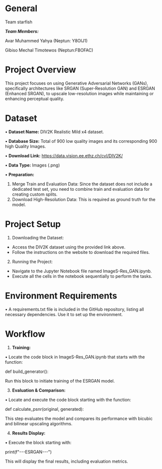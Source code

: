 # **General**
Team starfish

_**Team Members:**_

Avar Muhammed Yahya 	    (Neptun: Y8OIJ1)

Gibiso Mechal Timotewos	  (Neptun:FBOFAC)

# **Project Overview**
This project focuses on using Generative Adversarial Networks (GANs), specifically architectures like SRGAN (Super-Resolution GAN) and ESRGAN (Enhanced SRGAN), to upscale low-resolution images while maintaining or enhancing perceptual quality.
# **Dataset**
•	**Dataset Name:** DIV2K Realistic Mild x4 dataset.

•	**Database Size:** Total of 900 low quality images and its corresponding 900 high Quality Images.

•	**Download Link:** https://data.vision.ee.ethz.ch/cvl/DIV2K/

•	**Data Type:** Images (.png)

•	**Preparation:**

1. Merge Train and Evaluation Data: Since the dataset does not include a dedicated test set, you need to combine train and evaluation data for creating custom splits.
3. Download High-Resolution Data: This is required as ground truth for the model.
# **Project Setup**
1.	Downloading the Dataset:
+ Access the DIV2K dataset using the provided link above.
+ Follow the instructions on the website to download the required files.
2.	Running the Project:
+ Navigate to the Jupyter Notebook file named ImageS-Res_GAN.ipynb.
+ Execute all the cells in the notebook sequentially to perform the tasks.
# **Environment Requirements**
•	A requirements.txt file is included in the GitHub repository, listing all necessary dependencies. Use it to set up the environment.
# **Workflow**
1.	**Training:**
   
•	Locate the code block in ImageS-Res_GAN.ipynb that starts with the function:

def build_generator():

Run this block to initiate training of the ESRGAN model.

3.	**Evaluation & Comparison:**
   
•	Locate and execute the code block starting with the function:

def calculate_psnr(original, generated):

This step evaluates the model and compares its performance with bicubic and bilinear upscaling algorithms.

4.	**Results Display:**
   
•	Execute the block starting with:

print(f"---ESRGAN---")

This will display the final results, including evaluation metrics.



